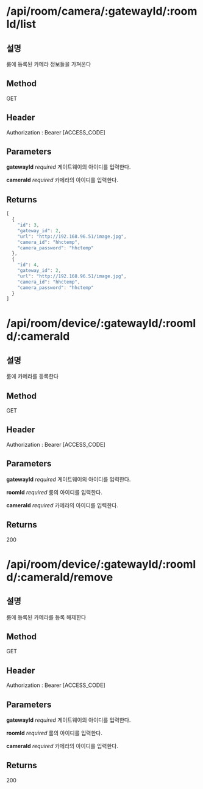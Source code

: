# /api/room/camera/:gatewayId/:roomId/list
## 설명

룸에 등록된 카메라 정보들을 가져온다

## Method

GET

## Header
Authorization : Bearer [ACCESS_CODE]

## Parameters

**gatewayId** *required*
게이트웨이의 아이디를 입력한다.

**cameraId** *required*
카메라의 아이디를 입력한다.

## Returns

```javascript
[
  {
    "id": 3,
    "gateway_id": 2,
    "url": "http://192.168.96.51/image.jpg",
    "camera_id": "hhctemp",
    "camera_password": "hhctemp"
  },
  {
    "id": 4,
    "gateway_id": 2,
    "url": "http://192.168.96.51/image.jpg",
    "camera_id": "hhctemp",
    "camera_password": "hhctemp"
  }
]
```

# /api/room/device/:gatewayId/:roomId/:cameraId
## 설명

룸에 카메라를 등록한다

## Method

GET

## Header
Authorization : Bearer [ACCESS_CODE]

## Parameters

**gatewayId** *required*
게이트웨이의 아이디를 입력한다.

**roomId** *required*
룸의 아이디를 입력한다.

**cameraId** *required*
카메라의 아이디를 입력한다.

## Returns

200

# /api/room/device/:gatewayId/:roomId/:cameraId/remove
## 설명

룸에 등록된 카메라를 등록 해제한다

## Method

GET

## Header
Authorization : Bearer [ACCESS_CODE]

## Parameters

**gatewayId** *required*
게이트웨이의 아이디를 입력한다.

**roomId** *required*
룸의 아이디를 입력한다.

**cameraId** *required*
카메라의 아이디를 입력한다.

## Returns

200
